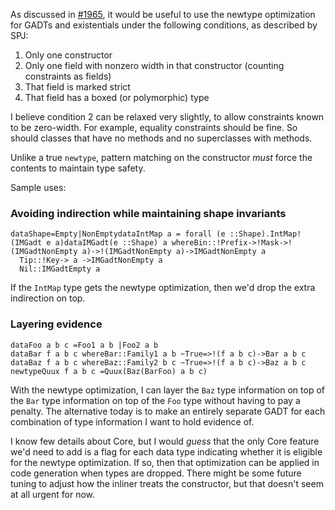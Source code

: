 
As discussed in [ \#1965](https://ghc.haskell.org/trac/ghc/ticket/1965), it would be useful to use the newtype optimization for GADTs and existentials under the following conditions, as described by SPJ:

1. Only one constructor
1. Only one field with nonzero width in that constructor (counting constraints as fields)
1. That field is marked strict
1. That field has a boxed (or polymorphic) type


I believe condition 2 can be relaxed very slightly, to allow constraints known to be zero-width. For example, equality constraints should be fine. So should classes that have no methods and no superclasses with methods.


Unlike a true `newtype`, pattern matching on the constructor *must* force the contents to maintain type safety.


Sample uses:

### Avoiding indirection while maintaining shape invariants

```
dataShape=Empty|NonEmptydataIntMap a = forall (e ::Shape).IntMap!(IMGadt e a)dataIMGadt(e ::Shape) a whereBin::!Prefix->!Mask->!(IMGadtNonEmpty a)->!(IMGadtNonEmpty a)->IMGadtNonEmpty a
  Tip::!Key-> a ->IMGadtNonEmpty a
  Nil::IMGadtEmpty a
```


If the `IntMap` type gets the newtype optimization, then we'd drop the extra indirection on top.

### Layering evidence

```
dataFoo a b c =Foo1 a b |Foo2 a b
dataBar f a b c whereBar::Family1 a b ~True=>!(f a b c)->Bar a b c
dataBaz f a b c whereBaz::Family2 b c ~True=>!(f a b c)->Baz a b c
newtypeQuux f a b c =Quux(Baz(BarFoo) a b c)
```


With the newtype optimization, I can layer the `Baz` type information on top of the `Bar` type information on top of the `Foo` type without having to pay a penalty. The alternative today is to make an entirely separate GADT for each combination of type information I want to hold evidence of.


I know few details about Core, but I would *guess* that the only Core feature we'd need to add is a flag for each data type indicating whether it is eligible for the newtype optimization. If so, then that optimization can be applied in code generation when types are dropped. There might be some future tuning to adjust how the inliner treats the constructor, but that doesn't seem at all urgent for now.

